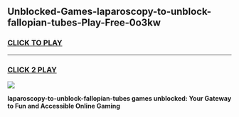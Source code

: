 
## Unblocked-Games-laparoscopy-to-unblock-fallopian-tubes-Play-Free-0o3kw
<h3>
<a href="https://premium76.site?title=laparoscopy-to-unblock-fallopian-tubes&ref=10A">CLICK TO PLAY</a></h3>
<hr>

<h3>
<a href="https://premium76.site?title=laparoscopy-to-unblock-fallopian-tubes&ref=10A">CLICK 2 PLAY</a>
  
</h3>

<a href="https://premium76.site?title=laparoscopy-to-unblock-fallopian-tubes&ref=10A"><img src="https://clearcache.store/games.png"></a>


**laparoscopy-to-unblock-fallopian-tubes games unblocked: Your Gateway to Fun and Accessible Online Gaming**
